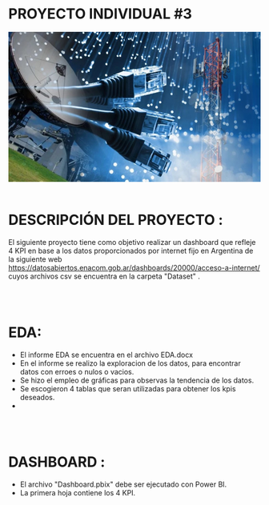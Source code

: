 # PROYECTO INDIVIDUAL #3


<p align="center">
<img src="https://raw.githubusercontent.com/isaacpc94/PI03_DATA05/main/image/PI3jpg.jpg"  height=300><br><br>

# DESCRIPCIÓN DEL PROYECTO :

El siguiente proyecto tiene como objetivo realizar un dashboard que refleje 4 KPI  en base a los datos proporcionados por internet fijo en Argentina de la siguiente web https://datosabiertos.enacom.gob.ar/dashboards/20000/acceso-a-internet/  cuyos archivos csv se encuentra en la carpeta "Dataset" .

<br>
<br>

# EDA:

-  El informe EDA se encuentra en el archivo EDA.docx
-  En el informe se realizo la exploracion de los datos, para encontrar datos con  erroes o nulos o vacios.
-  Se hizo el empleo de gráficas para observas la tendencia de los datos.
-  Se escogieron 4 tablas que seran utilizadas para obtener los kpis deseados.
-
<br>
<br>

# DASHBOARD :

-  El archivo "Dashboard.pbix" debe ser ejecutado con Power BI.
-  La primera hoja contiene los 4 KPI.




